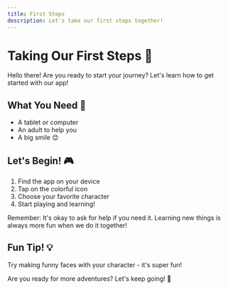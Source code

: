 ```yaml
---
title: First Steps
description: Let's take our first steps together!
---
```


# Taking Our First Steps 👣

Hello there! Are you ready to start your journey? Let's learn how to get started with our app!

## What You Need 📱

- A tablet or computer
- An adult to help you
- A big smile 😊

## Let's Begin! 🎮

1. Find the app on your device
2. Tap on the colorful icon
3. Choose your favorite character
4. Start playing and learning!

Remember: It's okay to ask for help if you need it. Learning new things is always more fun when we do it together! 

## Fun Tip! 💡

Try making funny faces with your character - it's super fun!

Are you ready for more adventures? Let's keep going! 🌟